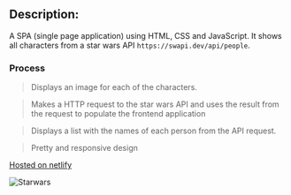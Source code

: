 ## Description:

A SPA (single page application) using HTML, CSS and JavaScript. It shows all characters from a star wars API `https://swapi.dev/api/people`. 

### Process

> Displays an image for each of the characters.

> Makes a HTTP request to the star wars API and uses the result from the request to populate the frontend application

> Displays a list with the names of each person from the API request.

> Pretty and responsive design

 [Hosted  on netlify](clinton-starwars.netlify.app)

 ![Starwars](images/cardbg.gif)

